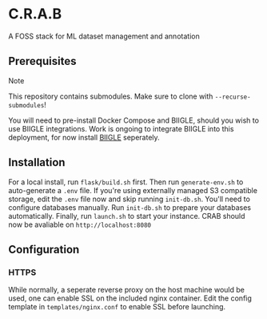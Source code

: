 # C.R.A.B
A FOSS stack for ML dataset management and annotation

## Prerequisites

> [!NOTE]
> This repository contains submodules. Make sure to clone with `--recurse-submodules`!

You will need to pre-install Docker Compose and BIIGLE, should you wish to use BIIGLE integrations. Work is ongoing to integrate BIIGLE into this deployment, for now install [BIIGLE](https://biigle-admin-documentation.readthedocs.io/installation/) seperately.

## Installation

For a local install, run `flask/build.sh` first.
Then run `generate-env.sh` to auto-generate a `.env` file.
If you're using externally managed S3 compatible storage, edit the `.env` file now and skip running `init-db.sh`. You'll need to configure databases manually.
Run `init-db.sh` to prepare your databases automatically.
Finally, run `launch.sh` to start your instance.
CRAB should now be avaliable on `http://localhost:8080`

## Configuration

### HTTPS

While normally, a seperate reverse proxy on the host machine would be used, one can enable SSL on the included nginx container. Edit the config template in `templates/nginx.conf` to enable SSL before launching.
